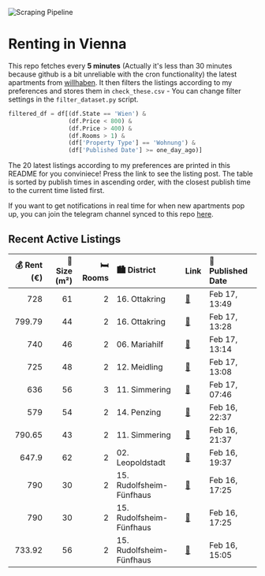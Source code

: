 ![Scraping Pipeline](https://github.com/AthomsG/renting-in-vienna/actions/workflows/run_pipeline.yml/badge.svg)


# Renting in Vienna

This repo fetches every **5 minutes** (Actually it's less than 30 minutes because github is a bit unreliable with the cron functionality) the latest apartments from [willhaben](https://www.willhaben.at/).
It then filters the listings according to my preferences and stores them in `check_these.csv` - You can change filter settings in the `filter_dataset.py` script.

```python
filtered_df = df[(df.State == 'Wien') & 
                 (df.Price < 800) &
                 (df.Price > 400) &
                 (df.Rooms > 1) &
                 (df['Property Type'] == 'Wohnung') &
                 (df['Published Date'] >= one_day_ago)]
```

The 20 latest listings according to my preferences are printed in this README for you conviniece! Press the link to see the listing post.
The table is sorted by publish times in ascending order, with the closest publish time to the current time listed first.

If you want to get notifications in real time for when new apartments pop up, you can join the telegram channel synced to this repo [here](https://t.me/+1HPAYOf5BSsyNTlk).

## Recent Active Listings

|   💰 Rent (€) |   📏 Size (m²) |   🛏️ Rooms | 🏙️ District              | Link                                                                                                                                                                                                                              | 📅 Published Date   |
|-------------:|--------------:|-----------:|:-------------------------|:----------------------------------------------------------------------------------------------------------------------------------------------------------------------------------------------------------------------------------|:-------------------|
|       728    |            61 |          2 | 16. Ottakring            | [🔗](https://www.willhaben.at/iad/immobilien/d/mietwohnungen/wien/wien-1160-ottakring/gut-geschnittene-wohnung-in-guter-lage-932927905/)                                                                                           | Feb 17, 13:49      |
|       799.79 |            44 |          2 | 16. Ottakring            | [🔗](https://www.willhaben.at/iad/immobilien/d/mietwohnungen/wien/wien-1160-ottakring/attraktive-und-sch%C3%B6ne-2-zimmer-wohnung-in-der-r%C3%B6mergasse%21-886056076/)                                                            | Feb 17, 13:28      |
|       740    |            46 |          2 | 06. Mariahilf            | [🔗](https://www.willhaben.at/iad/immobilien/d/mietwohnungen/wien/wien-1060-mariahilf/bitte-ausschlie%C3%9Flich-schriftliche-anfragen%21%21-gem%C3%BCtliche-hofseitig-gelegene-2-zimmer-wohnung-in-der-strohmayergasse-994244171/) | Feb 17, 13:14      |
|       725    |            48 |          2 | 12. Meidling             | [🔗](https://www.willhaben.at/iad/immobilien/d/mietwohnungen/wien/wien-1120-meidling/gr%C3%BCnruhelage---unbefristete-altbaumiete-in-sch%C3%B6nem-eckzinshaus-%21-1203845465/)                                                     | Feb 17, 13:08      |
|       636    |            56 |          3 | 11. Simmering            | [🔗](https://www.willhaben.at/iad/immobilien/d/mietwohnungen/wien/wien-1110-simmering/gemeindewohnung-mit-vormerkschein-bis-30.06.2024-1432576054/)                                                                                | Feb 17, 07:46      |
|       579    |            54 |          2 | 14. Penzing              | [🔗](https://www.willhaben.at/iad/immobilien/d/mietwohnungen/wien/wien-1140-penzing/gemeinde-wohnung-direktvergabe-1219733109/)                                                                                                    | Feb 16, 22:37      |
|       790.65 |            43 |          2 | 11. Simmering            | [🔗](https://www.willhaben.at/iad/immobilien/d/mietwohnungen/wien/wien-1110-simmering/n%C3%A4he-huma-eleven---wohnung-perfekt-f%C3%BCr-p%C3%A4rchen-geeignet-mit-balkon-1309031000/)                                               | Feb 16, 21:37      |
|       647.9  |            62 |          2 | 02. Leopoldstadt         | [🔗](https://www.willhaben.at/iad/immobilien/d/mietwohnungen/wien/wien-1020-leopoldstadt/helle-charmante-62m%C2%B2-2-zimmerwohnung-direktvergabe-u1-vorgartenstra%C3%9Fe-ab-sofort%21-1067291073/)                                 | Feb 16, 19:37      |
|       790    |            30 |          2 | 15. Rudolfsheim-Fünfhaus | [🔗](https://www.willhaben.at/iad/immobilien/d/mietwohnungen/wien/wien-1150-rudolfsheim-f%C3%BCnfhaus/huglgasse:-sanierte-3-zimmer-wohnung-in-u-bahn-n%C3%A4he-937057262/)                                                         | Feb 16, 17:25      |
|       790    |            30 |          2 | 15. Rudolfsheim-Fünfhaus | [🔗](https://www.willhaben.at/iad/immobilien/d/mietwohnungen/wien/wien-1150-rudolfsheim-f%C3%BCnfhaus/huglgasse:-sanierte-3-zimmer-wohnung-in-u-bahn-n%C3%A4he-937057262/)                                                         | Feb 16, 17:25      |
|       733.92 |            56 |          2 | 15. Rudolfsheim-Fünfhaus | [🔗](https://www.willhaben.at/iad/immobilien/d/mietwohnungen/wien/wien-1150-rudolfsheim-f%C3%BCnfhaus/sanierte-2-zimmer-wohnung-im-15.-n%C3%A4he-westbahnhof-1230464918/)                                                          | Feb 16, 15:05      |
